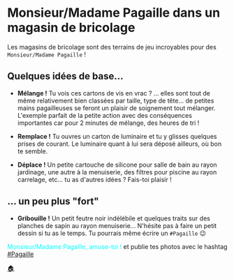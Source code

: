 # Monsieur/Madame Pagaille dans un magasin de bricolage

Les magasins de bricolage sont des terrains de jeu incroyables pour des `Monsieur/Madame Pagaille` !

## Quelques idées de base...

- **Mélange !**
  Tu vois ces cartons de vis en vrac ? ... elles sont tout de même relativement bien classées par taille, type de tête... de petites mains pagailleuses se feront un plaisir de soignement tout mélanger. L'exemple parfait de la petite action avec des conséquences importantes car pour 2 minutes de mélange, des heures de tri !

- **Remplace !**
  Tu ouvres un carton de luminaire et tu y glisses quelques prises de courant. Le luminaire quant à lui sera déposé ailleurs, où bon te semble.
  
- **Déplace !**
  Un petite cartouche de silicone pour salle de bain au rayon jardinage, une autre à la menuiserie, des filtres pour piscine au rayon carrelage, etc... tu as d'autres idées ? Fais-toi plaisir !

## ... un peu plus "fort"

- **Gribouille !**
  Un petit feutre noir indélébile et quelques traits sur des planches de sapin au rayon menuiserie... N'hésite pas à faire un petit dessin si tu as le temps. Tu pourrais même écrire un `#Pagaille` :wink:

<span style="color:cyan">Monsieur/Madame Pagaille, amuse-toi !</span> et publie tes photos avec le hashtag [#Pagaille](https://twitter.com/search?q=%23pagaille&src=typed_query)

[:house:](README.md)
